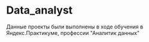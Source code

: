 # Data_analyst
Данные проекты были выполнены в ходе обучения в Яндекс.Практикуме, профессии "Аналитик данных" 
